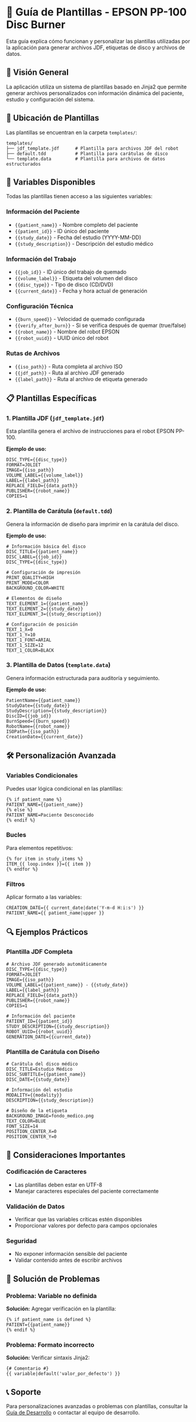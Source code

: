# 📝 Guía de Plantillas - EPSON PP-100 Disc Burner

Esta guía explica cómo funcionan y personalizar las plantillas utilizadas por la aplicación para generar archivos JDF, etiquetas de disco y archivos de datos.

## 🎯 Visión General

La aplicación utiliza un sistema de plantillas basado en Jinja2 que permite generar archivos personalizados con información dinámica del paciente, estudio y configuración del sistema.

## 📁 Ubicación de Plantillas

Las plantillas se encuentran en la carpeta `templates/`:

```
templates/
├── jdf_template.jdf      # Plantilla para archivos JDF del robot
├── default.tdd           # Plantilla para carátulas de disco
└── template.data         # Plantilla para archivos de datos estructurados
```

## 🔧 Variables Disponibles

Todas las plantillas tienen acceso a las siguientes variables:

### Información del Paciente
- `{{patient_name}}` - Nombre completo del paciente
- `{{patient_id}}` - ID único del paciente
- `{{study_date}}` - Fecha del estudio (YYYY-MM-DD)
- `{{study_description}}` - Descripción del estudio médico

### Información del Trabajo
- `{{job_id}}` - ID único del trabajo de quemado
- `{{volume_label}}` - Etiqueta del volumen del disco
- `{{disc_type}}` - Tipo de disco (CD/DVD)
- `{{current_date}}` - Fecha y hora actual de generación

### Configuración Técnica
- `{{burn_speed}}` - Velocidad de quemado configurada
- `{{verify_after_burn}}` - Si se verifica después de quemar (true/false)
- `{{robot_name}}` - Nombre del robot EPSON
- `{{robot_uuid}}` - UUID único del robot

### Rutas de Archivos
- `{{iso_path}}` - Ruta completa al archivo ISO
- `{{jdf_path}}` - Ruta al archivo JDF generado
- `{{label_path}}` - Ruta al archivo de etiqueta generado

## 📋 Plantillas Específicas

### 1. Plantilla JDF (`jdf_template.jdf`)

Esta plantilla genera el archivo de instrucciones para el robot EPSON PP-100.

**Ejemplo de uso:**
```jdf
DISC_TYPE={{disc_type}}
FORMAT=JOLIET
IMAGE={{iso_path}}
VOLUME_LABEL={{volume_label}}
LABEL={{label_path}}
REPLACE_FIELD={{data_path}}
PUBLISHER={{robot_name}}
COPIES=1
```

### 2. Plantilla de Carátula (`default.tdd`)

Genera la información de diseño para imprimir en la carátula del disco.

**Ejemplo de uso:**
```tdd
# Información básica del disco
DISC_TITLE={{patient_name}}
DISC_LABEL={{job_id}}
DISC_TYPE={{disc_type}}

# Configuración de impresión
PRINT_QUALITY=HIGH
PRINT_MODE=COLOR
BACKGROUND_COLOR=WHITE

# Elementos de diseño
TEXT_ELEMENT_1={{patient_name}}
TEXT_ELEMENT_2={{study_date}}
TEXT_ELEMENT_3={{study_description}}

# Configuración de posición
TEXT_1_X=0
TEXT_1_Y=10
TEXT_1_FONT=ARIAL
TEXT_1_SIZE=12
TEXT_1_COLOR=BLACK
```

### 3. Plantilla de Datos (`template.data`)

Genera información estructurada para auditoría y seguimiento.

**Ejemplo de uso:**
```data
PatientName={{patient_name}}
StudyDate={{study_date}}
StudyDescription={{study_description}}
DiscID={{job_id}}
BurnSpeed={{burn_speed}}
RobotName={{robot_name}}
ISOPath={{iso_path}}
CreationDate={{current_date}}
```

## 🛠️ Personalización Avanzada

### Variables Condicionales

Puedes usar lógica condicional en las plantillas:

```jdf
{% if patient_name %}
PATIENT_NAME={{patient_name}}
{% else %}
PATIENT_NAME=Paciente Desconocido
{% endif %}
```

### Bucles

Para elementos repetitivos:

```jdf
{% for item in study_items %}
ITEM_{{ loop.index }}={{ item }}
{% endfor %}
```

### Filtros

Aplicar formato a las variables:

```jdf
CREATION_DATE={{ current_date|date('Y-m-d H:i:s') }}
PATIENT_NAME={{ patient_name|upper }}
```

## 🔍 Ejemplos Prácticos

### Plantilla JDF Completa

```jdf
# Archivo JDF generado automáticamente
DISC_TYPE={{disc_type}}
FORMAT=JOLIET
IMAGE={{iso_path}}
VOLUME_LABEL={{patient_name}} - {{study_date}}
LABEL={{label_path}}
REPLACE_FIELD={{data_path}}
PUBLISHER={{robot_name}}
COPIES=1

# Información del paciente
PATIENT_ID={{patient_id}}
STUDY_DESCRIPTION={{study_description}}
ROBOT_UUID={{robot_uuid}}
GENERATION_DATE={{current_date}}
```

### Plantilla de Carátula con Diseño

```tdd
# Carátula del disco médico
DISC_TITLE=Estudio Médico
DISC_SUBTITLE={{patient_name}}
DISC_DATE={{study_date}}

# Información del estudio
MODALITY={{modality}}
DESCRIPTION={{study_description}}

# Diseño de la etiqueta
BACKGROUND_IMAGE=fondo_medico.png
TEXT_COLOR=BLUE
FONT_SIZE=14
POSITION_CENTER_X=0
POSITION_CENTER_Y=0
```

## 🚨 Consideraciones Importantes

### Codificación de Caracteres
- Las plantillas deben estar en UTF-8
- Manejar caracteres especiales del paciente correctamente

### Validación de Datos
- Verificar que las variables críticas estén disponibles
- Proporcionar valores por defecto para campos opcionales

### Seguridad
- No exponer información sensible del paciente
- Validar contenido antes de escribir archivos

## 🔧 Solución de Problemas

### Problema: Variable no definida
**Solución:** Agregar verificación en la plantilla:
```jdf
{% if patient_name is defined %}
PATIENT={{patient_name}}
{% endif %}
```

### Problema: Formato incorrecto
**Solución:** Verificar sintaxis Jinja2:
```jdf
{# Comentario #}
{{ variable|default('valor_por_defecto') }}
```

## 📞 Soporte

Para personalizaciones avanzadas o problemas con plantillas, consultar la [Guía de Desarrollo](../DEVELOPMENT_README.md) o contactar al equipo de desarrollo.
